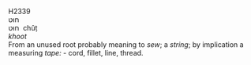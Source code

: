 <body>
  <p>H2339<br>  חוּט  <br> חוּט  ‎  chûṭ  <br><i>khoot </i><br>From an unused root probably meaning to <i>sew</i>; a <i>string</i>; by implication a measuring <i>tape: - </i>cord, fillet, line, thread.<br></p>
 </body>